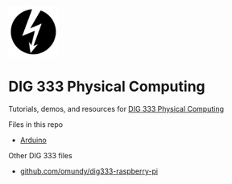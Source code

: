 

<img width="100" src="assets/img/icons/phys-comp-sq-w-b-clear-512sq.png">


# DIG 333 Physical Computing

Tutorials, demos, and resources for [DIG 333 Physical Computing](https://owenmundy.com/teaching/physical-computing/)


Files in this repo
- [Arduino](arduino/)

Other DIG 333 files
- [github.com/omundy/dig333-raspberry-pi](https://github.com/omundy/dig333-raspberry-pi)
